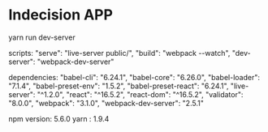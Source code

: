 # Indecision APP
yarn run dev-server

 scripts:
    "serve": "live-server public/",
    "build": "webpack --watch",
    "dev-server": "webpack-dev-server"

 dependencies: 
    "babel-cli": "6.24.1",
    "babel-core": "6.26.0",
    "babel-loader": "7.1.4",
    "babel-preset-env": "1.5.2",
    "babel-preset-react": "6.24.1",
    "live-server": "^1.2.0",
    "react": "^16.5.2",
    "react-dom": "^16.5.2",
    "validator": "8.0.0",
    "webpack": "3.1.0",
    "webpack-dev-server": "2.5.1"

npm version: 5.6.0
yarn : 1.9.4
